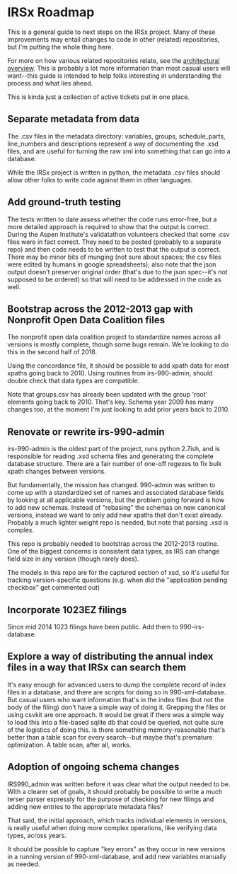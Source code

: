 # IRSx Roadmap

This is a general guide to next steps on the IRSx project. Many of these improvements may entail changes to code in other (related) repositories, but I'm putting the whole thing here. 

For more on how various related repositories relate, see the [architectural overview](https://github.com/jsfenfen/990-xml-reader/blob/master/architecture.md). This is probably a lot more information than most casual users will want--this guide is intended to help folks interesting in understanding the process and what lies ahead.

This is kinda just a collection of active tickets put in one place.

## Separate metadata from data

The .csv files in the metadata directory: variables, groups, schedule\_parts, line\_numbers and descriptions represent a way of documenting the .xsd files, and are useful for turning the raw xml into something that can go into a database.

While the IRSx project is written in python, the metadata .csv files should allow other folks to write code against them in other languages. 

## Add ground-truth testing

The tests written to date assess whether the code runs error-free, but a more detailed approach is required to show that the output is correct. During the Aspen Institute's validatathon volunteers checked that some .csv files were in fact correct. They need to be posted (probably to a separate repo) and then code needs to be written to test that the output is correct. There may be minor bits of munging (not sure about spaces; the csv files were edited by humans in google spreadsheets); also note that the json output doesn't preserver original order (that's due to the json spec--it's not supposed to be ordered) so that will need to be addressed in the code as well.




## Bootstrap across the 2012-2013 gap with Nonprofit Open Data Coalition files

The nonprofit open data coalition project to standardize names across all versions is mostly complete, though some bugs remain. We're looking to do this in the second half of 2018.

Using the concordance file, it should be possible to add xpath data for most xpaths going back to 2010. Using routines from irs-990-admin, should double check that data types are compatible.

Note that groups.csv has already been updated with the group 'root' elements going back to 2010. That's key. Schema year 2009 has many changes too, at the moment I'm just looking to add prior years back to 2010.


 

## Renovate or rewrite irs-990-admin 

irs-990-admin is the oldest part of the project, runs python 2.7ish, and is responsible for reading .xsd schema files and generating the complete database structure. There are a fair number of one-off regexes to fix bulk xpath changes between versions. 

But fundamentally, the mission has changed. 990-admin was written to come up with a standardized set of names and associated database fields by looking at all applicable versions, but the problem going forward is how to add new schemas. Instead of "rebasing" the schemas on new canonical versions, instead we want to only add new xpaths that don't exist already. Probably a much lighter weight repo is needed, but note that parsing .xsd is complex. 

This repo is probably needed to bootstrap across the 2012-2013 routine. One of the biggest concerns is consistent data types, as IRS can change field size in any version (though rarely does).

The models in this repo are for the captured section of xsd, so it's useful for tracking version-specific questions (e.g. when did the "application pending checkbox" get commented out)

## Incorporate 1023EZ filings

Since mid 2014 1023 filings have been public. Add them to 990-irs-database. 

## Explore a way of distributing the annual index files in a way that IRSx can search them

It's easy enough for advanced users to dump the complete record of index files in a database, and there are scripts for doing so in 990-xml-database. But casual users who want information that's in the index files (but not the body of the filing) don't have a simple way of doing it. Grepping the files or using csvkit are one approach. It would be great if there was a simple way to load this into a file-based sqlite db that could be queried, not quite sure of the logistics of doing this. Is there something memory-reasonable that's better than a table scan for every search--but maybe that's premature optimization.  A table scan, after all, works.

## Adoption of ongoing schema changes

IRS990_admin was written before it was clear what the output needed to be. With a clearer set of goals, it should probably be possible to write a much terser parser expressly for the purpose of checking for new filings and adding new entries to the appropriate metadata files? 

That said, the initial approach, which tracks individual elements in versions, is really useful when doing more complex operations, like verifying data types, across years.

It should be possible to capture "key errors" as they occur in new versions in a running version of 990-xml-database, and add new variables manually as needed. 
